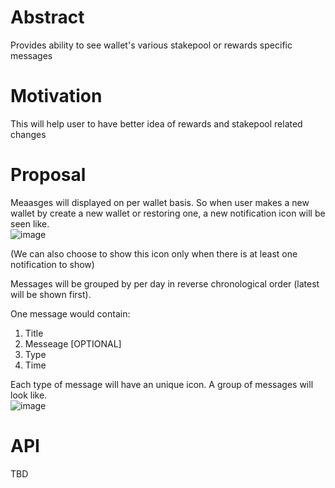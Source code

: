 # Abstract

Provides ability to see wallet's various stakepool or rewards specific messages

# Motivation

This will help user to have better idea of rewards and stakepool related changes

# Proposal

Meaasges will displayed on per wallet basis. So when user makes a new wallet by create a new wallet or restoring one, a new notification icon will be seen like. <br/>![image](https://user-images.githubusercontent.com/19986226/70297213-82ca1500-1830-11ea-8551-1b4e57d66a71.png)

(We can also choose to show this icon only when there is at least one notification to show)

Messages will be grouped by per day in reverse chronological order (latest will be shown first).

One message would contain:
1. Title
2. Messeage [OPTIONAL]
3. Type
4. Time

Each type of message will have an unique icon.
A group of messages will look like. <br/>
![image](https://user-images.githubusercontent.com/19986226/70298171-0a655300-1834-11ea-8c9d-1c63b6d5906a.png)

# API
TBD